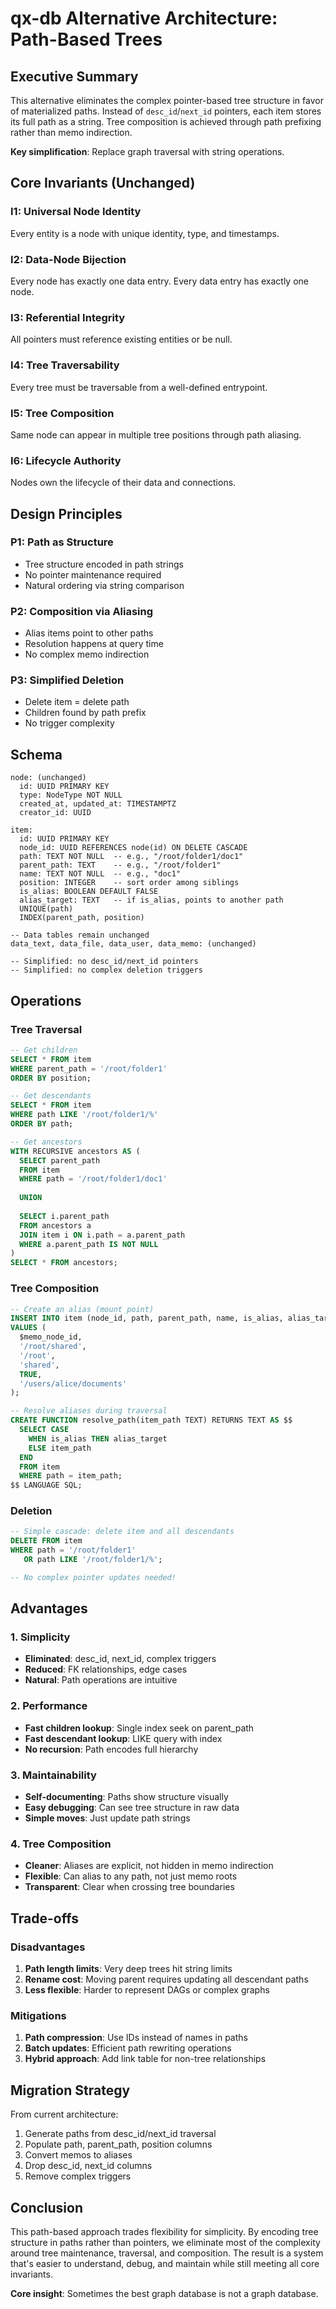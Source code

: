 # qx-db Alternative Architecture: Path-Based Trees

## Executive Summary

This alternative eliminates the complex pointer-based tree structure in favor of materialized paths. Instead of `desc_id`/`next_id` pointers, each item stores its full path as a string. Tree composition is achieved through path prefixing rather than memo indirection.

**Key simplification**: Replace graph traversal with string operations.

## Core Invariants (Unchanged)

### I1: Universal Node Identity
Every entity is a node with unique identity, type, and timestamps.

### I2: Data-Node Bijection
Every node has exactly one data entry. Every data entry has exactly one node.

### I3: Referential Integrity  
All pointers must reference existing entities or be null.

### I4: Tree Traversability
Every tree must be traversable from a well-defined entrypoint.

### I5: Tree Composition
Same node can appear in multiple tree positions through path aliasing.

### I6: Lifecycle Authority
Nodes own the lifecycle of their data and connections.

## Design Principles

### P1: Path as Structure
- Tree structure encoded in path strings
- No pointer maintenance required
- Natural ordering via string comparison

### P2: Composition via Aliasing
- Alias items point to other paths
- Resolution happens at query time
- No complex memo indirection

### P3: Simplified Deletion
- Delete item = delete path
- Children found by path prefix
- No trigger complexity

## Schema

```
node: (unchanged)
  id: UUID PRIMARY KEY
  type: NodeType NOT NULL
  created_at, updated_at: TIMESTAMPTZ
  creator_id: UUID

item:
  id: UUID PRIMARY KEY
  node_id: UUID REFERENCES node(id) ON DELETE CASCADE
  path: TEXT NOT NULL  -- e.g., "/root/folder1/doc1"
  parent_path: TEXT    -- e.g., "/root/folder1"
  name: TEXT NOT NULL  -- e.g., "doc1"
  position: INTEGER    -- sort order among siblings
  is_alias: BOOLEAN DEFAULT FALSE
  alias_target: TEXT   -- if is_alias, points to another path
  UNIQUE(path)
  INDEX(parent_path, position)

-- Data tables remain unchanged
data_text, data_file, data_user, data_memo: (unchanged)

-- Simplified: no desc_id/next_id pointers
-- Simplified: no complex deletion triggers
```

## Operations

### Tree Traversal
```sql
-- Get children
SELECT * FROM item 
WHERE parent_path = '/root/folder1'
ORDER BY position;

-- Get descendants  
SELECT * FROM item
WHERE path LIKE '/root/folder1/%'
ORDER BY path;

-- Get ancestors
WITH RECURSIVE ancestors AS (
  SELECT parent_path 
  FROM item 
  WHERE path = '/root/folder1/doc1'
  
  UNION
  
  SELECT i.parent_path
  FROM ancestors a
  JOIN item i ON i.path = a.parent_path
  WHERE a.parent_path IS NOT NULL
)
SELECT * FROM ancestors;
```

### Tree Composition
```sql
-- Create an alias (mount point)
INSERT INTO item (node_id, path, parent_path, name, is_alias, alias_target)
VALUES (
  $memo_node_id,
  '/root/shared',
  '/root',
  'shared',
  TRUE,
  '/users/alice/documents'
);

-- Resolve aliases during traversal
CREATE FUNCTION resolve_path(item_path TEXT) RETURNS TEXT AS $$
  SELECT CASE 
    WHEN is_alias THEN alias_target
    ELSE item_path
  END
  FROM item
  WHERE path = item_path;
$$ LANGUAGE SQL;
```

### Deletion
```sql
-- Simple cascade: delete item and all descendants
DELETE FROM item 
WHERE path = '/root/folder1' 
   OR path LIKE '/root/folder1/%';

-- No complex pointer updates needed!
```

## Advantages

### 1. Simplicity
- **Eliminated**: desc_id, next_id, complex triggers
- **Reduced**: FK relationships, edge cases
- **Natural**: Path operations are intuitive

### 2. Performance  
- **Fast children lookup**: Single index seek on parent_path
- **Fast descendant lookup**: LIKE query with index
- **No recursion**: Path encodes full hierarchy

### 3. Maintainability
- **Self-documenting**: Paths show structure visually
- **Easy debugging**: Can see tree structure in raw data
- **Simple moves**: Just update path strings

### 4. Tree Composition
- **Cleaner**: Aliases are explicit, not hidden in memo indirection
- **Flexible**: Can alias to any path, not just memo roots
- **Transparent**: Clear when crossing tree boundaries

## Trade-offs

### Disadvantages
1. **Path length limits**: Very deep trees hit string limits
2. **Rename cost**: Moving parent requires updating all descendant paths
3. **Less flexible**: Harder to represent DAGs or complex graphs

### Mitigations
1. **Path compression**: Use IDs instead of names in paths
2. **Batch updates**: Efficient path rewriting operations
3. **Hybrid approach**: Add link table for non-tree relationships

## Migration Strategy

From current architecture:
1. Generate paths from desc_id/next_id traversal
2. Populate path, parent_path, position columns
3. Convert memos to aliases
4. Drop desc_id, next_id columns
5. Remove complex triggers

## Conclusion

This path-based approach trades flexibility for simplicity. By encoding tree structure in paths rather than pointers, we eliminate most of the complexity around tree maintenance, traversal, and composition. The result is a system that's easier to understand, debug, and maintain while still meeting all core invariants.

**Core insight**: Sometimes the best graph database is not a graph database.